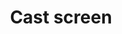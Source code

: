 ---
title: Cast screen
tags: ["cast", "screen", "mirroring", "display", "connect", "stream", "broadcast"]
icon: cast-screen
svg: '<svg xmlns="http://www.w3.org/2000/svg" width="24" height="24" fill="none" viewBox="0 0 24 24" stroke-width="1.5" stroke-linecap="round" stroke-linejoin="round" stroke="currentColor"><path d="M3 8.028c0-.956 0-1.434.108-1.826a3 3 0 0 1 2.094-2.094C5.594 4 6.072 4 7.028 4H16.2c1.68 0 2.52 0 3.162.327a3 3 0 0 1 1.311 1.311C21 6.28 21 7.12 21 8.8v6.4c0 1.68 0 2.52-.327 3.162a3 3 0 0 1-1.311 1.311C18.72 20 17.88 20 16.2 20h-2.053"/><path d="M11 20a8 8 0 0 0-8-8m0 8.004.353-.354M7 20a4 4 0 0 0-4-4"/></svg>'
---